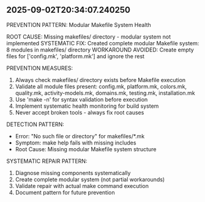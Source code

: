 
## 2025-09-02T20:34:07.240250

PREVENTION PATTERN: Modular Makefile System Health

ROOT CAUSE: Missing makefiles/ directory - modular system not implemented
SYSTEMATIC FIX: Created complete modular Makefile system: 8 modules in makefiles/ directory
WORKAROUND AVOIDED: Create empty files for ['config.mk', 'platform.mk'] and ignore the rest

PREVENTION MEASURES:
1. Always check makefiles/ directory exists before Makefile execution
2. Validate all module files present: config.mk, platform.mk, colors.mk, quality.mk, activity-models.mk, domains.mk, testing.mk, installation.mk
3. Use 'make -n' for syntax validation before execution
4. Implement systematic health monitoring for build system
5. Never accept broken tools - always fix root causes

DETECTION PATTERN:
- Error: "No such file or directory" for makefiles/*.mk
- Symptom: make help fails with missing includes
- Root Cause: Missing modular Makefile system structure

SYSTEMATIC REPAIR PATTERN:
1. Diagnose missing components systematically
2. Create complete modular system (not partial workarounds)
3. Validate repair with actual make command execution
4. Document pattern for future prevention

